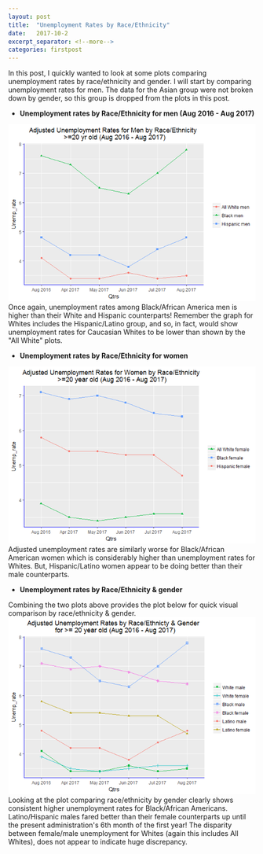 ```yaml
---
layout: post
title:  "Unemployment Rates by Race/Ethnicity"
date:   2017-10-2
excerpt_separator: <!--more-->
categories: firstpost
---
```


In this post, I quickly wanted to look at some plots comparing unemployment rates by race/ethnicity and gender.
I will start by comparing unemployment rates for men. The data for the Asian group were not broken down by gender, so this group is dropped from the plots in this post.

- **Unemployment rates by Race/Ethnicity for men (Aug 2016 - Aug 2017)**
<img src="/images/unnamed-chunk-6-1.png"/>
<!--more-->
Once again, unemployment rates among Black/African America men is higher than their White and Hispanic counterparts! Remember the graph for Whites includes the Hispanic/Latino group, and so, in fact, would show unemployment rates for Caucasian Whites to be lower than shown by the "All White" plots.

- **Unemployment rates by Race/Ethnicity for women**
<img src="/images/plot-1.png"/> 
Adjusted unemployment rates are similarly worse for Black/African American women which is considerably higher than unemployment rates for Whites. But, Hispanic/Latino women appear to be doing better than their male counterparts.

- **Unemployment rates by Race/Ethnicity & gender**

Combining the two plots above provides the plot below for quick visual comparison by race/ethnicity & gender.
<img src="/images/plot1-1.png"/>
Looking at the plot comparing race/ethnicity by gender clearly shows consistent higher unemployment rates for Black/African Americans. Latino/Hispanic males fared better than their female counterparts up until the present administration's 6th month of the first year! The disparity between female/male unemployment for Whites (again this includes All Whites), does not appear to indicate huge discrepancy.
